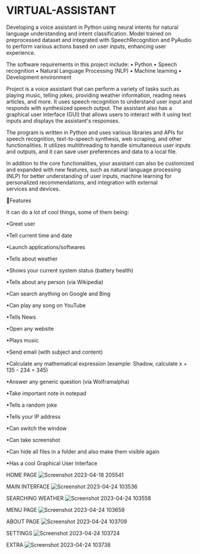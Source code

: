 # VIRTUAL-ASSISTANT
Developing a voice assistant in Python using neural intents for natural language understanding and intent classification. Model trained on preprocessed dataset and integrated with SpeechRecognition and PyAudio to perform various actions based on user inputs, enhancing user experience.

The software requirements in this project include:
• Python
• Speech recognition
• Natural Language Processing (NLP)
• Machine learning 
• Development environment

Project is a voice assistant that can perform a variety of tasks such as playing music, telling jokes, providing weather information, reading news articles, and more. It uses speech recognition to understand user input and responds with synthesized speech output. The assistant also has a graphical user interface (GUI) that allows users to interact with it using text inputs and displays the assistant's responses.

The program is written in Python and uses various libraries and APIs for speech recognition, text-to-speech synthesis, web scraping, and other functionalities. It utilizes multithreading to handle simultaneous user inputs and outputs, and it can save user preferences and data to a local file.

In addition to the core functionalities, your assistant can also be customized and expanded with new features, such as natural language processing (NLP) for better understanding of user inputs, machine learning for personalized recommendations, and integration with external services and devices.



💎Features

It can do a lot of cool things, some of them being:

•Greet user

•Tell current time and date

•Launch applications/softwares

•Tells about weather

•Shows your current system status (battery health)

•Tells about any person (via Wikipedia)

•Can search anything on Google  and Bing

•Can play any song on YouTube

•Tells News

•Open any website

•Plays music

•Send email (with subject and content)

•Calculate any mathematical expression (example: Shadow, calculate x + 135 - 234 = 345)

•Answer any generic question (via Wolframalpha)

•Take important note in notepad

•Tells a random joke

•Tells your IP address

•Can switch the window

•Can take screenshot

•Can hide all files in a folder and also make them visible again

•Has a cool Graphical User Interface

HOME PAGE
![Screenshot 2023-04-18 205541](https://user-images.githubusercontent.com/131862797/234545291-dfae82ff-7123-4d97-aa11-b5bf3f4119fd.png)

MAIN INTERFACE
![Screenshot 2023-04-24 103536](https://user-images.githubusercontent.com/131862797/234546435-72100ec9-db56-4669-ba12-1fbc170947c9.png)

SEARCHING WEATHER
![Screenshot 2023-04-24 103558](https://user-images.githubusercontent.com/131862797/234546593-ff48e907-dfc9-46e0-8c82-fb424eed9cb4.png)

MENU PAGE
![Screenshot 2023-04-24 103659](https://user-images.githubusercontent.com/131862797/234546757-934c26c2-1c0e-48b1-a50d-3db36d773633.png)

ABOUT PAGE
![Screenshot 2023-04-24 103709](https://user-images.githubusercontent.com/131862797/234546873-7bdeb5d5-c589-4615-867d-56ba02abdf99.png)

SETTINGS
![Screenshot 2023-04-24 103724](https://user-images.githubusercontent.com/131862797/234547320-bcd03174-3bb9-4ab8-a14c-076279b62c4c.png)

EXTRA
![Screenshot 2023-04-24 103738](https://user-images.githubusercontent.com/131862797/234547563-137a18b0-cbd9-4da2-bb62-9b271d5482ee.png)





